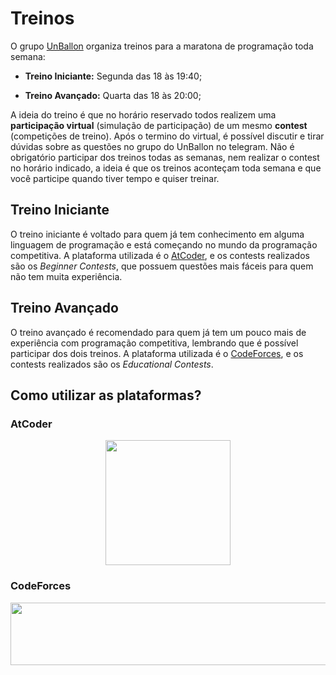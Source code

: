 # Treinos

O grupo [UnBallon](https://t.me/unballoon) organiza treinos para a maratona de programação toda semana:

* **Treino Iniciante:** Segunda das 18 às 19:40;

* **Treino Avançado:** Quarta das 18 às 20:00;

A ideia do treino é que no horário reservado todos realizem uma **participação virtual** (simulação de participação) de um mesmo **contest** (competições de treino). Após o termino do virtual, é possível discutir e tirar dúvidas sobre as questões no grupo do UnBallon no telegram. Não é obrigatório participar dos treinos todas as semanas, nem realizar o contest no horário indicado, a ideia é que os treinos aconteçam toda semana e que você participe quando tiver tempo e quiser treinar.

## Treino Iniciante

O treino iniciante é voltado para quem já tem conhecimento em alguma linguagem de programação e está começando no mundo da programação competitiva.
A plataforma utilizada é o [AtCoder](https://atcoder.jp/), e os contests realizados são os *Beginner Contests*, que possuem questões mais fáceis para quem não tem muita experiência.

## Treino Avançado

O treino avançado é recomendado para quem já tem um pouco mais de experiência com programação competitiva, lembrando que é possível participar dos dois treinos.
A plataforma utilizada é o [CodeForces](https://codeforces.com/), e os contests realizados são os *Educational Contests*.

## Como utilizar as plataformas?

### AtCoder
<p align="center">
  <img width="200" height="200" src="https://img.atcoder.jp/assets/atcoder.png">
</p>

### CodeForces
<p align="center">
  <img width="1200" height="100" src="https://upload.wikimedia.org/wikipedia/commons/thumb/b/b1/Codeforces_logo.svg/1200px-Codeforces_logo.svg.png">
</p>
